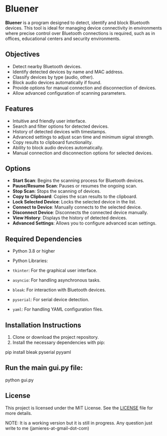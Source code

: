 # Bluener

**Bluener** is a program designed to detect, identify and block Bluetooth devices. This tool is ideal for managing device connectivity in environments where precise control over Bluetooth connections is required, such as in offices, educational centers and security environments.

## Objectives

- Detect nearby Bluetooth devices.
- Identify detected devices by name and MAC address.
- Classify devices by type (audio, other).
- Block audio devices automatically if found.
- Provide options for manual connection and disconnection of devices.
- Allow advanced configuration of scanning parameters.

## Features

- Intuitive and friendly user interface.
- Search and filter options for detected devices.
- History of detected devices with timestamps.
- Advanced settings to adjust scan time and minimum signal strength.
- Copy results to clipboard functionality.
- Ability to block audio devices automatically.
- Manual connection and disconnection options for selected devices.

## Options

- **Start Scan**: Begins the scanning process for Bluetooth devices.
- **Pause/Resume Scan**: Pauses or resumes the ongoing scan.
- **Stop Scan**: Stops the scanning of devices.
- **Copy to Clipboard**: Copies the scan results to the clipboard.
- **Lock Selected Device**: Locks the selected device in the list.
- **Connect to Device**: Manually connects to the selected device.
- **Disconnect Device**: Disconnects the connected device manually.
- **View History**: Displays the history of detected devices.
- **Advanced Settings**: Allows you to configure advanced scan settings.

## Required Dependencies

- Python 3.8 or higher

- Python Libraries:
- `tkinter`: For the graphical user interface.
- `asyncio`: For handling asynchronous tasks.
- `bleak`: For interaction with Bluetooth devices.
- `pyserial`: For serial device detection.
- `yaml`: For handling YAML configuration files.

## Installation Instructions

1. Clone or download the project repository.
2. Install the necessary dependencies with pip:

pip install bleak pyserial pyyaml

## Run the main gui.py file:

python gui.py

## License

This project is licensed under the MIT License. See the [LICENSE](LICENSE) file for more details.

NOTE: It is a working version but it is still in progress. Any question just write to me (jamieres-at-gmail-dot-com)
